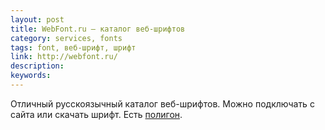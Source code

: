 ```yaml
---
layout: post
title: WebFont.ru — каталог веб-шрифтов
category: services, fonts
tags: font, веб-шрифт, шрифт
link: http://webfont.ru/
description:
keywords:
---
```


<p>Отличный русскоязычный каталог веб-шрифтов. Можно подключать с сайта или скачать шрифт. Есть <a href="http://webfont.ru/polygon/">полигон</a>.</p>
